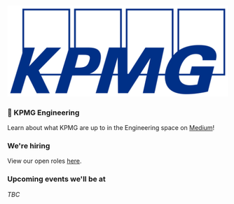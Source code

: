 ![kpmg logo](/images/kpmg.png)

### 📝 KPMG Engineering

Learn about what KPMG are up to in the Engineering space on [Medium](https://medium.com/kpmg-uk-engineering)! 

### We're hiring

View our open roles [here](https://www.kpmgcareers.co.uk/experienced-professional/technology-engineering/).

### Upcoming events we'll be at

*TBC*
